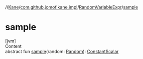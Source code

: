 //[Kane](../../index.md)/[com.github.jomof.kane.impl](../index.md)/[RandomVariableExpr](index.md)/[sample](sample.md)



# sample  
[jvm]  
Content  
abstract fun [sample](sample.md)(random: [Random](https://kotlinlang.org/api/latest/jvm/stdlib/kotlin.random/-random/index.html)): [ConstantScalar](../-constant-scalar/index.md)  



